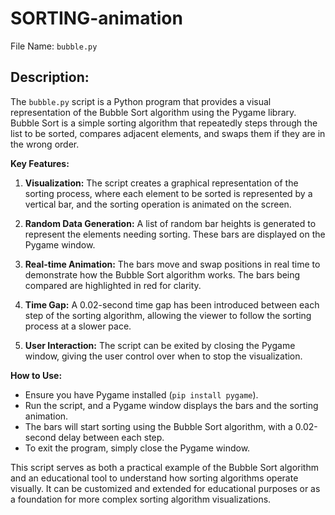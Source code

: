 # SORTING-animation
File Name: `bubble.py`

Description:
------------------

The `bubble.py` script is a Python program that provides a visual representation of the Bubble Sort algorithm using the Pygame library. Bubble Sort is a simple sorting algorithm that repeatedly steps through the list to be sorted, compares adjacent elements, and swaps them if they are in the wrong order.

**Key Features:**
1. **Visualization:** The script creates a graphical representation of the sorting process, where each element to be sorted is represented by a vertical bar, and the sorting operation is animated on the screen.

2. **Random Data Generation:** A list of random bar heights is generated to represent the elements needing sorting. These bars are displayed on the Pygame window.

3. **Real-time Animation:** The bars move and swap positions in real time to demonstrate how the Bubble Sort algorithm works. The bars being compared are highlighted in red for clarity.

4. **Time Gap:** A 0.02-second time gap has been introduced between each step of the sorting algorithm, allowing the viewer to follow the sorting process at a slower pace.

5. **User Interaction:** The script can be exited by closing the Pygame window, giving the user control over when to stop the visualization.

**How to Use:**
- Ensure you have Pygame installed (`pip install pygame`).
- Run the script, and a Pygame window displays the bars and the sorting animation.
- The bars will start sorting using the Bubble Sort algorithm, with a 0.02-second delay between each step.
- To exit the program, simply close the Pygame window.

This script serves as both a practical example of the Bubble Sort algorithm and an educational tool to understand how sorting algorithms operate visually. It can be customized and extended for educational purposes or as a foundation for more complex sorting algorithm visualizations.
